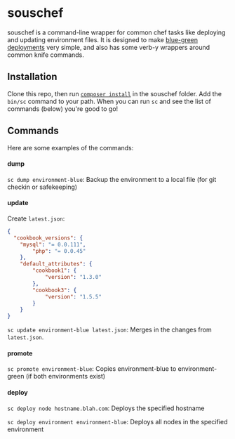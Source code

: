 # souschef

souschef is a command-line wrapper for common chef tasks like deploying and updating environment files. It is designed to make [blue-green deployments](http://martinfowler.com/bliki/BlueGreenDeployment.html) very simple, and also has some verb-y wrappers around common knife commands.

## Installation

Clone this repo, then run [`composer install`](http://getcomposer.org/download/) in the souschef folder. Add the `bin/sc` command to your path. When you can run `sc` and see the list of commands (below) you're good to go!

## Commands

Here are some examples of the commands:

#### dump

`sc dump environment-blue`: Backup the environment to a local file (for git checkin or safekeeping)

#### update

Create `latest.json`:

```json
{
  "cookbook_versions": {
  	"mysql": "= 0.0.111",
		"php": "= 0.0.45"
	},
	"default_attributes": {
		"cookbook1": {
			"version": "1.3.0"
		},
		"cookbook3": {
			"version": "1.5.5"
		}
	}
}
```

`sc update environment-blue latest.json`: Merges in the changes from `latest.json`.

#### promote

`sc promote environment-blue`: Copies environment-blue to environment-green (if both environments exist)

#### deploy

`sc deploy node hostname.blah.com`: Deploys the specified hostname

`sc deploy environment environment-blue`: Deploys all nodes in the specified environment
